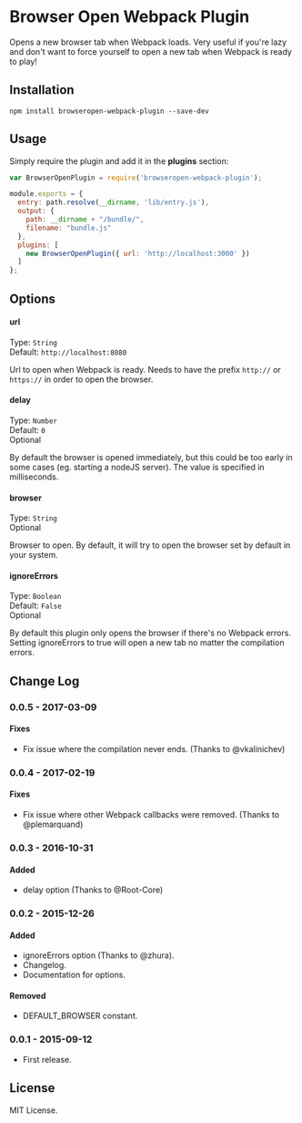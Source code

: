 # Browser Open Webpack Plugin
Opens a new browser tab when Webpack loads. Very useful if you're lazy and don't want to force yourself to open a new tab when Webpack is ready to play!

## Installation

```
npm install browseropen-webpack-plugin --save-dev
```

## Usage

Simply require the plugin and add it in the **plugins** section:

```javascript
var BrowserOpenPlugin = require('browseropen-webpack-plugin');

module.exports = {
  entry: path.resolve(__dirname, 'lib/entry.js'),
  output: {
    path: __dirname + "/bundle/",
    filename: "bundle.js"
  },
  plugins: [
    new BrowserOpenPlugin({ url: 'http://localhost:3000' })
  ]
};
```

## Options

#### url

Type: `String`<br>
Default: `http://localhost:8080`

Url to open when Webpack is ready. Needs to have the prefix `http://` or `https://` in order to open the browser.

#### delay

Type: `Number`<br>
Default: `0`<br>
Optional

By default the browser is opened immediately, but this could be too early in some cases (eg. starting a nodeJS server).
The value is specified in milliseconds.

#### browser

Type: `String`<br>
Optional

Browser to open. By default, it will try to open the browser set by default in your system.

#### ignoreErrors

Type: `Boolean`<br>
Default: `False`<br>
Optional

By default this plugin only opens the browser if there's no Webpack errors. Setting ignoreErrors to true will open a new tab no matter the compilation errors.

## Change Log

### 0.0.5 - 2017-03-09
#### Fixes
- Fix issue where the compilation never ends. (Thanks to @vkalinichev)

### 0.0.4 - 2017-02-19
#### Fixes
- Fix issue where other Webpack callbacks were removed. (Thanks to @plemarquand)

### 0.0.3 - 2016-10-31
#### Added
- delay option (Thanks to @Root-Core)

### 0.0.2 - 2015-12-26
#### Added
- ignoreErrors option (Thanks to @zhura).
- Changelog.
- Documentation for options.

#### Removed
- DEFAULT_BROWSER constant.

### 0.0.1 - 2015-09-12
- First release.

## License

MIT License.
